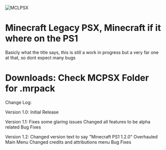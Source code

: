 ![MCLPSX](https://github.com/user-attachments/assets/10d8c5b9-c10e-406b-a3b5-46b02cd23701)
# Minecraft Legacy PSX, Minecraft if it where on the PS1
Basicly what the title says, this is still a work in progress but a very far one at that, so dont expect many bugs
# Downloads: Check MCPSX Folder for .mrpack

Change Log:

Version 1.0:
Initial Release

Version 1.1:
Fixes some glaring issues
Changed all features to be alpha related
Bug Fixes

Version 1.2:
Changed version text to say "Minecraft PS1 1.2.0"
Overhauled Main Menu
Changed credits and attributions menu
Bug Fixes
